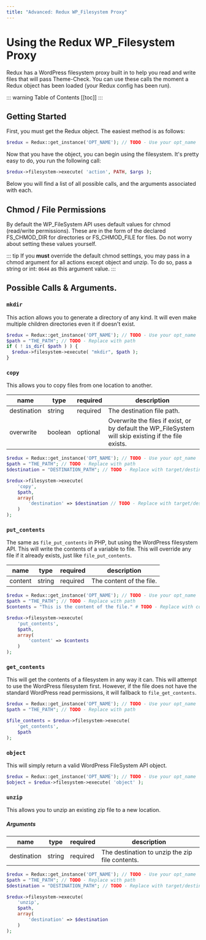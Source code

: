 ```yaml
---
title: "Advanced: Redux WP_Filesystem Proxy"
---
```


# Using the Redux WP_Filesystem Proxy

Redux has a WordPress filesystem proxy built in to help you read and write files that will pass Theme-Check. You can use 
these calls the moment a Redux object has been loaded (your Redux config has been run).

::: warning Table of Contents
[[toc]]
:::

## Getting Started
First, you must get the Redux object. The easiest method is as follows:

```php
$redux = Redux::get_instance('OPT_NAME'); // TODO - Use your opt_name
```

Now that you have the object, you can begin using the filesystem. It's pretty easy to do, you run the following call:

```php
$redux->filesystem->execute( 'action', PATH, $args );
```

Below you will find a list of all possible calls, and the arguments associated with each.

## Chmod / File Permissions
By default the WP_FileSystem API uses default values for chmod (read/write permissions). These are in the form of the 
declared FS_CHMOD_DIR for directories or FS_CHMOD_FILE for files. Do not worry about setting these values yourself.

::: tip
If you **must** override the default chmod settings, you may pass in a chmod argument for all actions except 
object and unzip. To do so, pass a string or int: `0644` as this argument value.
:::

## Possible Calls & Arguments.

### `mkdir`
This action allows you to generate a directory of any kind. It will even make multiple children directories even it if 
doesn't exist.

```php
$redux = Redux::get_instance('OPT_NAME'); // TODO - Use your opt_name
$path = "THE_PATH"; // TODO - Replace with path
if ( ! is_dir( $path ) ) {
  $redux->filesystem->execute( "mkdir", $path );
}
```

### `copy`
This allows you to copy files from one location to another.

|name|type|required|description|
|--- |--- |--- |--- |
|destination|string|required|The destination file path.|
|overwrite|boolean|optional|Overwrite the files if exist, or by default the WP_FileSystem will skip existing if the file exists.|

```php
$redux = Redux::get_instance('OPT_NAME'); // TODO - Use your opt_name
$path = "THE_PATH"; // TODO - Replace with path
$destination = "DESTINATION_PATH"; // TODO - Replace with target/destination path

$redux->filesystem->execute( 
	'copy', 
	$path,
	array( 
		'destination' => $destination // TODO - Replace with target/destination path
	) 
);
```

### `put_contents`
The same as `file_put_contents` in PHP, but using the WordPress filesystem API. This will write the contents of a variable 
to file. This will override any file if it already exists, just like `file_put_contents`.

|name|type|required|description|
|--- |--- |--- |--- |
|content|string|required|The content of the file.|

```php
$redux = Redux::get_instance('OPT_NAME'); // TODO - Use your opt_name
$path = "THE_PATH"; // TODO - Replace with path
$contents = "This is the content of the file." # TODO - Replace with contents

$redux->filesystem->execute( 
	'put_contents', 
	$path,
	array( 
		'content' => $contents
	) 
);
```

### `get_contents`
This will get the contents of a filesystem in any way it can. This will attempt to use the WordPress filesystem first. 
However, if the file does not have the standard WordPress read permissions, it will fallback to `file_get_contents`.

```php
$redux = Redux::get_instance('OPT_NAME'); // TODO - Use your opt_name
$path = "THE_PATH"; // TODO - Replace with path

$file_contents = $redux->filesystem->execute( 
	'get_contents', 
	$path
);
```

### `object`
This will simply return a valid WordPress FileSystem API object.

```php
$redux = Redux::get_instance('OPT_NAME'); // TODO - Use your opt_name
$object = $redux->filesystem->execute( 'object' );
```

### `unzip`
This allows you to unzip an existing zip file to a new location.

##### Arguments
|name|type|required|description|
|--- |--- |--- |--- |
|destination|string|required|The destination to unzip the zip file contents.|

```php
$redux = Redux::get_instance('OPT_NAME'); // TODO - Use your opt_name
$path = "THE_PATH"; // TODO - Replace with path
$destination = "DESTINATION_PATH"; // TODO - Replace with target/destination path

$redux->filesystem->execute( 
	'unzip', 
	$path, 
	array( 
		'destination' => $destination 
	) 
);
```